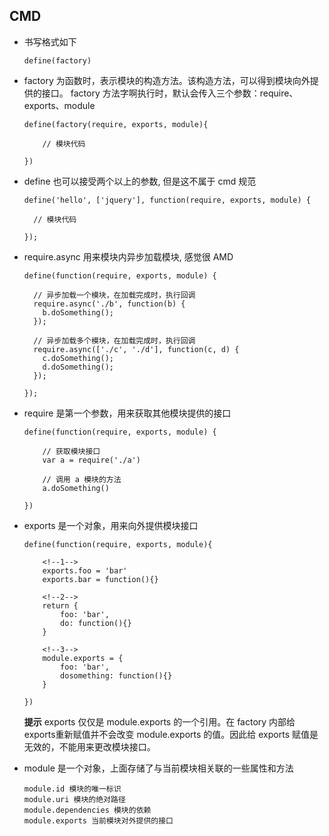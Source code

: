 ## CMD

- 书写格式如下   
	
	```
	define(factory)
	```

- factory 为函数时，表示模块的构造方法。该构造方法，可以得到模块向外提供的接口。 factory 方法字啊执行时，默认会传入三个参数：require、exports、module
	
	```
	define(factory(require, exports, module){
	
		// 模块代码
		
	})
	```

- define 也可以接受两个以上的参数, 但是这不属于 cmd 规范

	```
	define('hello', ['jquery'], function(require, exports, module) {
	
	  // 模块代码
	
	});
	```

- require.async 用来模块内异步加载模块, 感觉很 AMD

	```
	define(function(require, exports, module) {

	  // 异步加载一个模块，在加载完成时，执行回调
	  require.async('./b', function(b) {
	    b.doSomething();
	  });
	
	  // 异步加载多个模块，在加载完成时，执行回调
	  require.async(['./c', './d'], function(c, d) {
	    c.doSomething();
	    d.doSomething();
	  });
	
	});
	```

- require 是第一个参数，用来获取其他模块提供的接口

	```
	define(function(require, exports, module) {
	
		// 获取模块接口
		var a = require('./a')
		
		// 调用 a 模块的方法
		a.doSomething()
		
	})
	```
	
- exports 是一个对象，用来向外提供模块接口

	```
	define(function(require, exports, module){
	
		<!--1-->
		exports.foo = 'bar'
		exports.bar = function(){}
		
		<!--2-->
		return {
			foo: 'bar',
			do: function(){}
		}
		
		<!--3-->
		module.exports = {
			foo: 'bar',
			dosomething: function(){}
		}
	
	})
	```
	**提示** exports 仅仅是 module.exports 的一个引用。在 factory 内部给 exports重新赋值并不会改变 module.exports 的值。因此给 exports 赋值是无效的，不能用来更改模块接口。
	
- module 是一个对象，上面存储了与当前模块相关联的一些属性和方法

	```
	module.id 模块的唯一标识
	module.uri 模块的绝对路径
	module.dependencies 模块的依赖
	module.exports 当前模块对外提供的接口
	```



